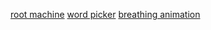 [root machine](rootmachine/rootmachine.html)
[word picker](/wordpicker/wordpicker.html)
[breathing animation](/randomcode/breathing.html)
